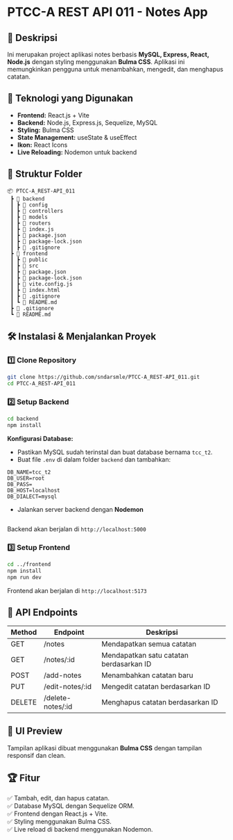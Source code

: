 # PTCC-A REST API 011 - Notes App

## 📌 Deskripsi
Ini merupakan project aplikasi notes berbasis **MySQL, Express, React, Node.js** dengan styling menggunakan **Bulma CSS**. Aplikasi ini memungkinkan pengguna untuk menambahkan, mengedit, dan menghapus catatan.

## 🚀 Teknologi yang Digunakan
- **Frontend:** React.js + Vite
- **Backend:** Node.js, Express.js, Sequelize, MySQL
- **Styling:** Bulma CSS
- **State Management:** useState & useEffect
- **Ikon:** React Icons
- **Live Reloading:** Nodemon untuk backend

## 📂 Struktur Folder
```
📦 PTCC-A_REST-API_011
 ┣ 📂 backend
 ┃ ┣ 📂 config
 ┃ ┣ 📂 controllers
 ┃ ┣ 📂 models
 ┃ ┣ 📂 routers
 ┃ ┣ 📜 index.js
 ┃ ┣ 📜 package.json
 ┃ ┣ 📜 package-lock.json
 ┃ ┣ 📜 .gitignore
 ┣ 📂 frontend
 ┃ ┣ 📂 public
 ┃ ┣ 📂 src
 ┃ ┣ 📜 package.json
 ┃ ┣ 📜 package-lock.json
 ┃ ┣ 📜 vite.config.js
 ┃ ┣ 📜 index.html
 ┃ ┣ 📜 .gitignore
 ┃ ┗ 📜 README.md
 ┣ 📜 .gitignore
 ┗ 📜 README.md
```

## 🛠️ Instalasi & Menjalankan Proyek

### **1️⃣ Clone Repository**
```sh
git clone https://github.com/sndarsmle/PTCC-A_REST-API_011.git
cd PTCC-A_REST-API_011
```

### **2️⃣ Setup Backend**
```sh
cd backend
npm install
```
**Konfigurasi Database:**
- Pastikan MySQL sudah terinstal dan buat database bernama `tcc_t2`.
- Buat file `.env` di dalam folder `backend` dan tambahkan:
```env
DB_NAME=tcc_t2
DB_USER=root
DB_PASS=
DB_HOST=localhost
DB_DIALECT=mysql
```
- Jalankan server backend dengan **Nodemon**
```
```
Backend akan berjalan di `http://localhost:5000`

### **3️⃣ Setup Frontend**
```sh
cd ../frontend
npm install
npm run dev
```
Frontend akan berjalan di `http://localhost:5173`

## 📌 API Endpoints
| Method | Endpoint              | Deskripsi              |
|--------|----------------------|------------------------|
| GET    | /notes               | Mendapatkan semua catatan |
| GET    | /notes/:id           | Mendapatkan satu catatan berdasarkan ID |
| POST   | /add-notes           | Menambahkan catatan baru |
| PUT    | /edit-notes/:id      | Mengedit catatan berdasarkan ID |
| DELETE | /delete-notes/:id    | Menghapus catatan berdasarkan ID |

## 🎨 UI Preview
Tampilan aplikasi dibuat menggunakan **Bulma CSS** dengan tampilan responsif dan clean.

## 🏆 Fitur
✅ Tambah, edit, dan hapus catatan.  
✅ Database MySQL dengan Sequelize ORM.  
✅ Frontend dengan React.js + Vite.  
✅ Styling menggunakan Bulma CSS.  
✅ Live reload di backend menggunakan Nodemon.  


